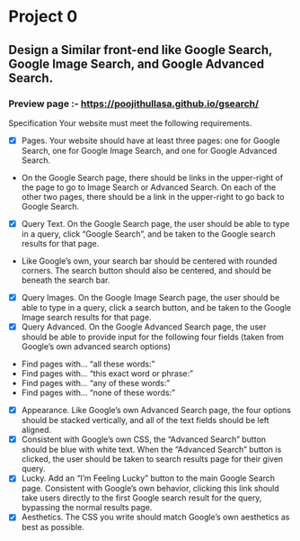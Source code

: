 # Project 0
## Design a Similar front-end like Google Search, Google Image Search, and Google Advanced Search.
### Preview page :- https://poojithullasa.github.io/gsearch/
Specification
Your website must meet the following requirements.

- [x] Pages. Your website should have at least three pages: one for Google Search, one for Google Image Search, and one for Google Advanced Search.
* On the Google Search page, there should be links in the upper-right of the page to go to Image Search or Advanced Search. On each of the other two pages, there should be a link in the upper-right to go back to Google Search.
- [x] Query Text. On the Google Search page, the user should be able to type in a query, click “Google Search”, and be taken to the Google search results for that page.
* Like Google’s own, your search bar should be centered with rounded corners. The search button should also be centered, and should be beneath the search bar.
- [x] Query Images. On the Google Image Search page, the user should be able to type in a query, click a search button, and be taken to the Google Image search results for that page.
- [x] Query Advanced. On the Google Advanced Search page, the user should be able to provide input for the following four fields (taken from Google’s own advanced search options)
* Find pages with… “all these words:”
* Find pages with… “this exact word or phrase:”
* Find pages with… “any of these words:”
* Find pages with… “none of these words:”
- [x] Appearance. Like Google’s own Advanced Search page, the four options should be stacked vertically, and all of the text fields should be left aligned.
- [x] Consistent with Google’s own CSS, the “Advanced Search” button should be blue with white text. When the “Advanced Search” button is clicked, the user should be taken to search results page for their given query.
- [x] Lucky. Add an “I’m Feeling Lucky” button to the main Google Search page. Consistent with Google’s own behavior, clicking this link should take users directly to the first Google search result for the query, bypassing the normal results page.
- [x] Aesthetics. The CSS you write should match Google’s own aesthetics as best as possible.
